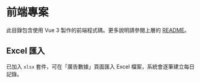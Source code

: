 # 前端專案

此目錄包含使用 Vue 3 製作的前端程式碼。更多說明請參閱上層的 [README](../README.md)。

## Excel 匯入

已加入 `xlsx` 套件，可在「廣告數據」頁面匯入 Excel 檔案，系統會逐筆建立每日記錄。
